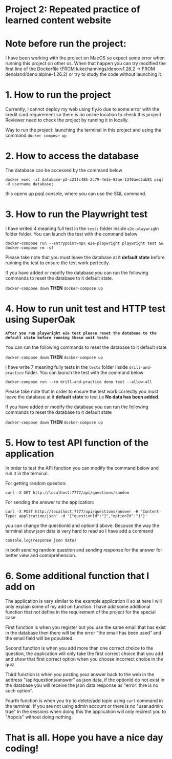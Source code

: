 # Project 2: Repeated practice of learned content website

# Note before run the project:

I have been working with the project on MacOS so expect some error when running
this project on other os. When that happen you can try modified the first line
of the Dockerfile (FROM lukechannings/deno:v1.26.2 -> FROM
denoland/deno:alpine-1.26.2) or try to study the code without launching it.

# 1. How to run the project

Currently, I cannot deploy my web using fly.io due to some error with the credit
card requirement so there is no online location to check this project. Reviewer
need to check the project by running it in locally.

Way to run the project: launching the terminal in this project and using the
command `docker compose up`

# 2. How to access the database

The database can be accessed by the command below

`docker exec -it database-p2-c21fc485-2c79-4e3e-82ae-1340aed5ab81 psql -U username database;`

this opens up psql console, where you can use the SQL command.

# 3. How to run the Playwright test

I have writed 4 meaning full test in the `tests` folder inside `e2e-playwright`
folder folder. You can launch the test with the command below

`docker-compose run --entrypoint=npx e2e-playwright playwright test && docker-compose rm -sf`

Please take note that you must leave the database at it **default state** before
running the test to ensure the test work perfectly.

If you have added or modify the database you can run the following commands to
reset the database to it default state.

`docker-compose down` **THEN** `docker-compose up`

# 4. How to run unit test and HTTP test using SuperOak

**`After you run playwright e2e test please reset the databsae to the default state before running these unit tests`**

You can run the following commands to reset the database to it default state

`docker-compose down` **THEN** `docker-compose up`

I have write 7 meaning fully tests in the `tests` folder inside
`drill-and-practice` folder. You can launch the test with the command below

`docker-compose run --rm drill-and-practice deno test --allow-all`

Please take note that in order to ensure the test work correctly you must leave
the database at it **default state** to test i.e **No data has been added**.

If you have added or modify the database you can run the following commands to
reset the database to it default state

`docker-compose down` **THEN** `docker-compose up`

# 5. How to test API function of the application

In order to test the API function you can modify the command below and run it in
the terminal.

For getting random question:

`curl -X GET http://localhost:7777/api/questions/random`

For sending the answer to the application:

`curl -X POST http://localhost:7777/api/questions/answer -H 'Content-Type: application/json' -d '{"questionId":"1","optionId":"1"}'`

you can change the questionId and optionId above. Because the way the terminal
show json data is very hard to read so I have add a command

`console.log(response json data)`

in both sending random question and sending response for the answer for better
view and comnprehension.

# 6. Some additional function that I add on

The application is very similar to the example application II so at here I will
only explain some of my add on function. I have add some additional function
that not define in the requirement of the project for the special case.

First function is when you register but you use the same email that has exist in
the database then there will be the error "the email has been used" and the
email field will be populated.

Second function is when you add more than one correct choice to the question,
the application will only take the first correct choice that you add and show
that first correct option when you choose incorrect choice in the quiz.

Third function is when you posting your answer back to the web in the address
"/api/questions/answer" as json data, if the optionId do not exist in the
database you will receive the json data response as "error: thre is no such
option".

Fourth function is when you try to delete/add topic using `curl` command in the
terminal. If you are not using admin account or there is no "user.admin: true"
in the sessions when doing this the application will only recirect you to
"/topcis" without doing nothing.

# That is all. Hope you have a nice day coding!
